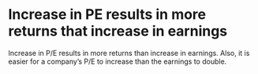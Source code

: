 # Increase in PE results in more returns that increase in earnings

Increase in P/E results in more returns than increase in earnings. Also, it is easier for a company’s P/E to increase than the earnings to double.
